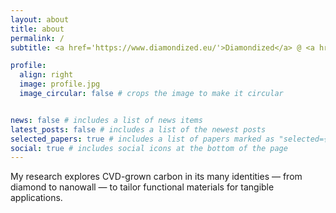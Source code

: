 ```yaml
---
layout: about
title: about
permalink: /
subtitle: <a href='https://www.diamondized.eu/'>Diamondized</a> @ <a href='https://pg.edu.pl/en'>Gdańsk Tech</a>, Poland.

profile:
  align: right
  image: profile.jpg
  image_circular: false # crops the image to make it circular


news: false # includes a list of news items
latest_posts: false # includes a list of the newest posts
selected_papers: true # includes a list of papers marked as "selected={true}"
social: true # includes social icons at the bottom of the page
---
```


My research explores CVD-grown carbon in its many identities — from diamond to nanowall — to tailor functional materials for tangible applications. 

